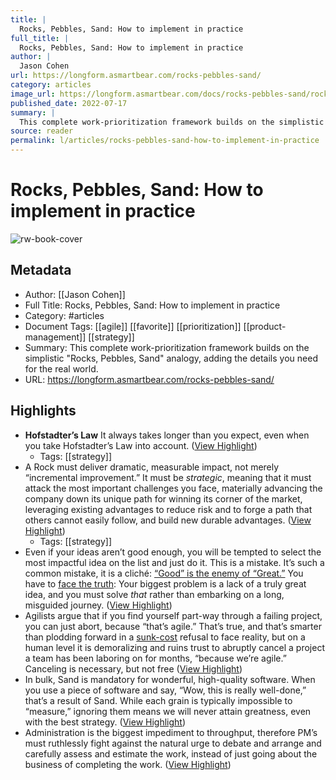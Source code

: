 ```yaml
---
title: |
  Rocks, Pebbles, Sand: How to implement in practice
full_title: |
  Rocks, Pebbles, Sand: How to implement in practice
author: |
  Jason Cohen
url: https://longform.asmartbear.com/rocks-pebbles-sand/
category: articles
image_url: https://longform.asmartbear.com/docs/rocks-pebbles-sand/rocks-pebbles-sand-good-edge-flood-fill-crop-auto-crop-100-50-100-50.png
published_date: 2022-07-17
summary: |
  This complete work-prioritization framework builds on the simplistic "Rocks, Pebbles, Sand" analogy, adding the details you need for the real world.
source: reader
permalink: l/articles/rocks-pebbles-sand-how-to-implement-in-practice
---
```

# Rocks, Pebbles, Sand: How to implement in practice

![rw-book-cover](https://longform.asmartbear.com/docs/rocks-pebbles-sand/rocks-pebbles-sand-good-edge-flood-fill-crop-auto-crop-100-50-100-50.png)

## Metadata
- Author: [[Jason Cohen]]
- Full Title: Rocks, Pebbles, Sand: How to implement in practice
- Category: #articles
- Document Tags: [[agile]] [[favorite]] [[prioritization]] [[product-management]] [[strategy]] 
- Summary: This complete work-prioritization framework builds on the simplistic "Rocks, Pebbles, Sand" analogy, adding the details you need for the real world.
- URL: https://longform.asmartbear.com/rocks-pebbles-sand/

## Highlights
- **Hofstadter’s Law** 
  It always takes longer than you expect, even when you take Hofstadter’s Law into account. ([View Highlight](https://read.readwise.io/read/01hgfv1j5em0zrz4p8698r02e6))
    - Tags: [[strategy]] 
- A Rock must deliver dramatic, measurable impact, not merely “incremental improvement.” It must be *strategic*, meaning that it must attack the most important challenges you face, materially advancing the company down its unique path for winning its corner of the market, leveraging existing advantages to reduce risk and to forge a path that others cannot easily follow, and build new durable advantages. ([View Highlight](https://read.readwise.io/read/01hgfv32jmkyd42jy7jnt9dhzw))
    - Tags: [[strategy]] 
- Even if your ideas aren’t good enough, you will be tempted to select the most impactful idea on the list and just do it. This is a mistake. It’s such a common mistake, it is a cliché: [“Good” is the enemy of “Great.”](https://www.goodreads.com/quotes/701885-good-is-the-enemy-of-great-and-that-is-one?utm_source=longform.asmartbear.com&utm_campaign=longform.asmartbear.com&utm_medium=post) You have to [face the truth](https://longform.asmartbear.com/failure-to-face-the-truth/): Your biggest problem is a lack of a truly great idea, and you must solve *that* rather than embarking on a long, misguided journey. ([View Highlight](https://read.readwise.io/read/01hgfv5j50a4dyrdxefsanebm3))
- Agilists argue that if you find yourself part-way through a failing project, you can just abort, because “that’s agile.” That’s true, and that’s smarter than plodding forward in a [sunk-cost](https://blog.asmartbear.com/sunk-costs.html?utm_source=longform.asmartbear.com&utm_campaign=longform.asmartbear.com&utm_medium=post) refusal to face reality, but on a human level it is demoralizing and ruins trust to abruptly cancel a project a team has been laboring on for months, “because we’re agile.” Canceling is necessary, but not free ([View Highlight](https://read.readwise.io/read/01hgfv6y0a8k7k2rh4b51w57p0))
- In bulk, Sand is mandatory for wonderful, high-quality software. When you use a piece of software and say, “Wow, this is really well-done,” that’s a result of Sand. While each grain is typically impossible to “measure,” ignoring them means we will never attain greatness, even with the best strategy. ([View Highlight](https://read.readwise.io/read/01hgfv9h13qqcbp6v86x60fek5))
- Administration is the biggest impediment to throughput, therefore PM’s must ruthlessly fight against the natural urge to debate and arrange and carefully assess and estimate the work, instead of just going about the business of completing the work. ([View Highlight](https://read.readwise.io/read/01hgfvbcskmnhhm6p2ax7xtccw))


